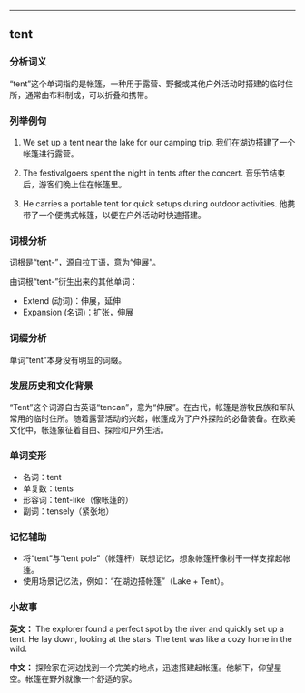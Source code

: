 
---------------
## tent
### 分析词义
“tent”这个单词指的是帐篷，一种用于露营、野餐或其他户外活动时搭建的临时住所，通常由布料制成，可以折叠和携带。

### 列举例句
1. We set up a tent near the lake for our camping trip.
   我们在湖边搭建了一个帐篷进行露营。

2. The festivalgoers spent the night in tents after the concert.
   音乐节结束后，游客们晚上住在帐篷里。

3. He carries a portable tent for quick setups during outdoor activities.
   他携带了一个便携式帐篷，以便在户外活动时快速搭建。

### 词根分析
词根是“tent-”，源自拉丁语，意为“伸展”。

由词根“tent-”衍生出来的其他单词：
- Extend (动词)：伸展，延伸
- Expansion (名词)：扩张，伸展

### 词缀分析
单词“tent”本身没有明显的词缀。

### 发展历史和文化背景
“Tent”这个词源自古英语“tencan”，意为“伸展”。在古代，帐篷是游牧民族和军队常用的临时住所。随着露营活动的兴起，帐篷成为了户外探险的必备装备。在欧美文化中，帐篷象征着自由、探险和户外生活。

### 单词变形
- 名词：tent
- 单复数：tents
- 形容词：tent-like（像帐篷的）
- 副词：tensely（紧张地）

### 记忆辅助
- 将“tent”与“tent pole”（帐篷杆）联想记忆，想象帐篷杆像树干一样支撑起帐篷。
- 使用场景记忆法，例如：“在湖边搭帐篷”（Lake + Tent）。

### 小故事
**英文：**
The explorer found a perfect spot by the river and quickly set up a tent. He lay down, looking at the stars. The tent was like a cozy home in the wild.

**中文：**
探险家在河边找到一个完美的地点，迅速搭建起帐篷。他躺下，仰望星空。帐篷在野外就像一个舒适的家。

